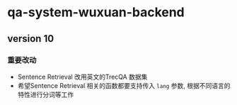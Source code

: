 # qa-system-wuxuan-backend
## version 10
### 重要改动
- Sentence Retrieval 改用英文的TrecQA 数据集
- 希望Sentence Retrieval 相关的函数都要支持传入 `lang` 参数, 根据不同语言的特性进行分词等工作